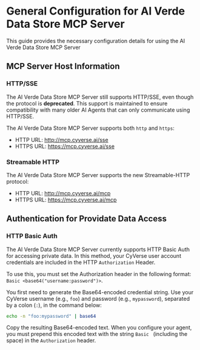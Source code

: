 # General Configuration for AI Verde Data Store MCP Server

This guide provides the necessary configuration details for using the AI Verde Data Store MCP Server

## MCP Server Host Information

### HTTP/SSE
The AI Verde Data Store MCP Server still supports HTTP/SSE, even though the protocol is **deprecated**. This support is maintained to ensure compatibility with many older AI Agents that can only communicate using HTTP/SSE.

The AI Verde Data Store MCP Server supports both `http` and `https`:

- HTTP URL: http://mcp.cyverse.ai/sse
- HTTPS URL: https://mcp.cyverse.ai/sse

### Streamable HTTP
The AI Verde Data Store MCP Server supports the new Streamable-HTTP protocol:

- HTTP URL: http://mcp.cyverse.ai/mcp
- HTTPS URL: https://mcp.cyverse.ai/mcp


## Authentication for Providate Data Access

### HTTP Basic Auth
The AI Verde Data Store MCP Server currently supports HTTP Basic Auth for accessing private data. In this method, your CyVerse user account credentials are included in the HTTP `Authorization` Header.

To use this, you must set the Authorization header in the following format: `Basic <base64("username:password")>`.

You first need to generate the Base64-encoded credential string. Use your CyVerse username (e.g., `foo`) and password (e.g., `mypassword`), separated by a colon (`:`), in the command below:
```bash
echo -n "foo:mypassword" | base64
```

Copy the resulting Base64-encoded text. When you configure your agent, you must prepend this encoded text with the string `Basic ` (including the space) in the `Authorization` header.